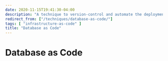 ```yaml
---
date: 2020-11-15T19:41:30-04:00
description: "A technique to version-control and automate the deployment of database schemas"
redirect_from: ["/techniques/database-as-code/"]
tags: [ "infrastructure-as-code" ]
title: "Database as Code"
---
```


# Database as Code
